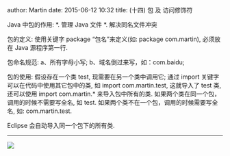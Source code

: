 author: Martin
date: 2015-06-12 10:32
title: (十四) 包 及 访问修饰符

Java 中包的作用:
*. 管理 Java 文件
*. 解决同名文件冲突

包的定义:
使用关键字 package “包名”来定义(如: package com.martin), 必须放在 Java 源程序第一行.

包命名规范:
a、所有字母小写;
b、域名倒过来写，如：com.baidu;

包的使用:
假设存在一个类 test, 现需要在另一个类中调用它;
通过 import 关键字可以在代码中使用其它包中的类, 如 import com.martin.test, 这就导入了 test 类, 还可以使用 import com.martin.* 来导入包中所有的类.
如果两个类在同一个包，调用的时候不需要写全名, 如 test.
如果两个类不在一个包，调用的时候需要写全名, 如: com.martin.test.

Eclipse 会自动导入同一个包下的所有类.

* * *

![](http://i61.tinypic.com/5p52lf.jpg)
